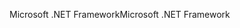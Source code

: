 <span data-ttu-id="8faee-101">Microsoft .NET Framework</span><span class="sxs-lookup"><span data-stu-id="8faee-101">Microsoft .NET Framework</span></span>